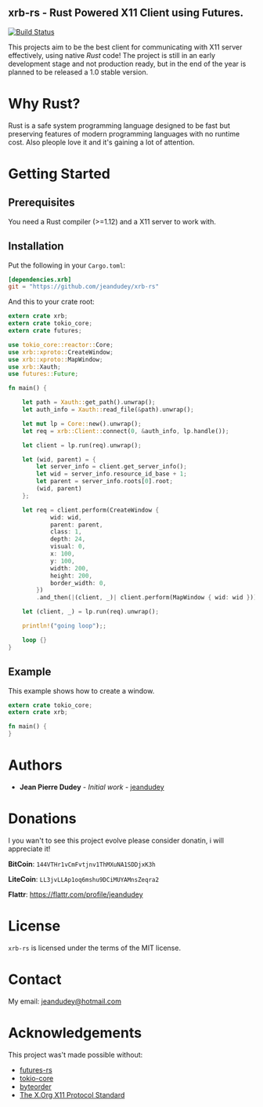 xrb-rs - Rust Powered X11 Client using Futures.
-----------------------------------------------

[![Build Status](https://travis-ci.org/jeandudey/xrb-rs.svg?branch=master)](https://travis-ci.org/jeandudey/xrb-rs)

This projects aim to be the best client for communicating with X11 server effectively, using native *Rust* code! The project is still in an early development stage and not production ready, but in the end of the year is planned to be released a 1.0 stable version.

# Why Rust?
Rust is a safe system programming language designed to be fast but preserving features of modern programming languages with no runtime cost. Also pleople love it and it's gaining a lot of attention.

# Getting Started

## Prerequisites
You need a Rust compiler (>=1.12) and a X11 server to work with.

## Installation
Put the following in your `Cargo.toml`:

```toml
[dependencies.xrb]
git = "https://github.com/jeandudey/xrb-rs"
```

And this to your crate root:

```rust
extern crate xrb;
extern crate tokio_core;
extern crate futures;

use tokio_core::reactor::Core;
use xrb::xproto::CreateWindow;
use xrb::xproto::MapWindow;
use xrb::Xauth;
use futures::Future;

fn main() {

    let path = Xauth::get_path().unwrap();
    let auth_info = Xauth::read_file(&path).unwrap();

    let mut lp = Core::new().unwrap();
    let req = xrb::Client::connect(0, &auth_info, lp.handle());

    let client = lp.run(req).unwrap();

    let (wid, parent) = {
        let server_info = client.get_server_info();
        let wid = server_info.resource_id_base + 1;
        let parent = server_info.roots[0].root;
        (wid, parent)
    };

    let req = client.perform(CreateWindow {
            wid: wid,
            parent: parent,
            class: 1,
            depth: 24,
            visual: 0,
            x: 100,
            y: 100,
            width: 200,
            height: 200,
            border_width: 0,
        })
        .and_then(|(client, _)| client.perform(MapWindow { wid: wid }));

    let (client, _) = lp.run(req).unwrap();

    println!("going loop");;

    loop {}
}
```

## Example
This example shows how to create a window.

```rust
extern crate tokio_core;
extern crate xrb;

fn main() {
}
```

# Authors
- **Jean Pierre Dudey** - *Initial work* - [jeandudey][my-profile]

# Donations
I you wan't to see this project evolve please consider donatin, i will appreciate it!

**BitCoin**: `144VTHr1vCmFvtjnv1ThMXuNA1SDDjxK3h`

**LiteCoin**: `LL3jvLLAp1oq6mshu9DCiMUYAMnsZeqra2`

**Flattr**: https://flattr.com/profile/jeandudey

# License
`xrb-rs` is licensed under the terms of the MIT license.

# Contact 
My email: jeandudey@hotmail.com

# Acknowledgements
This project was't made possible without:
- [futures-rs][1]
- [tokio-core][2]
- [byteorder][3]
- [The X.Org X11 Protocol Standard][4]

[1]: https://github.com/alexcrichton/futures-rs/
[2]: https://github.com/tokio-rs/tokio-core/
[3]: https://github.com/BurntSushi/byteorder/ 
[4]: http://www.x.org/releases/X11R7.7/doc/xproto/x11protocol.html
[my-profile]: https://github.com/jeandudey/
